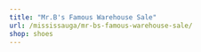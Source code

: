 ```yaml
---
title: "Mr.B's Famous Warehouse Sale"
url: /mississauga/mr-bs-famous-warehouse-sale/
shop: shoes
---
```

